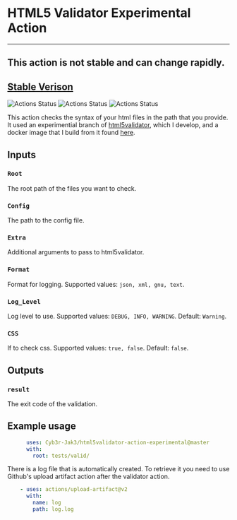 # HTML5 Validator Experimental Action
---

## This action is not stable and can change rapidly. 
## [Stable Verison](https://github.com/Cyb3r-Jak3/html5validator-action)
![Actions Status](https://github.com/Cyb3r-Jak3/html5validator-action/workflows/Action%20Test/badge.svg?branch=master) ![Actions Status](https://github.com/Cyb3r-Jak3/html5validator-action/workflows/Integration/badge.svg) ![Actions Status](https://github.com/Cyb3r-Jak3/html5validator-action/workflows/Build%20Test/badge.svg?branch=master)

This action checks the syntax of your html files in the path that you provide.  
It used an experimential branch of [html5validator](https://github.com/svenkreiss/html5validator), which I develop, and a docker image that I build from it found [here](https://github.com/Cyb3r-Jak3/html5validator-docker).


## Inputs

### `Root`

The root path of the files you want to check.

### `Config`

The path to the config file.

### `Extra`

Additional arguments to pass to html5validator.

### `Format`

Format for logging. Supported values: `json, xml, gnu, text`.

### `Log_Level`

Log level to use. Supported values: `DEBUG, INFO, WARNING`. Default: `Warning`.

### `CSS`

If to check css. Supported values: `true, false`. Default: `false`.

## Outputs

### `result`

The exit code of the validation.

## Example usage

```yaml
      uses: Cyb3r-Jak3/html5validator-action-experimental@master
      with:
        root: tests/valid/
```

There is a log file that is automatically created. To retrieve it you need to use Github's upload artifact action after the validator action.

```yaml
    - uses: actions/upload-artifact@v2
      with:
        name: log
        path: log.log
```
